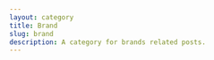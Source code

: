 ```yaml
---
layout: category
title: Brand
slug: brand
description: A category for brands related posts.
---
```

